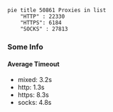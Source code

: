 
```mermaid
pie title 50861 Proxies in list
    "HTTP" : 22330
    "HTTPS": 6184
    "SOCKS" : 27813
```

### Some Info
#### Average Timeout

- mixed: 3.2s
- http: 1.3s
- https: 8.3s
- socks: 4.8s